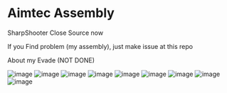 # Aimtec Assembly

SharpShooter Close Source now <br>

If you Find problem (my assembly), just make issue at this repo <br>

About my Evade (NOT DONE) <br>

![image](http://i.imgur.com/lKIrFGU.png)
![image](http://i.imgur.com/EoQmhvA.png)
![image](http://i.imgur.com/fdrVp9r.png)
![image](http://i.imgur.com/2bsXh8r.png)
![image](http://i.imgur.com/iDmfPpW.png)
![image](http://i.imgur.com/37t8voR.png)
![image](http://i.imgur.com/1NkAWL9.png)
![image](http://i.imgur.com/RV9lhI5.png)
![image](http://i.imgur.com/pvRdhar.png)
